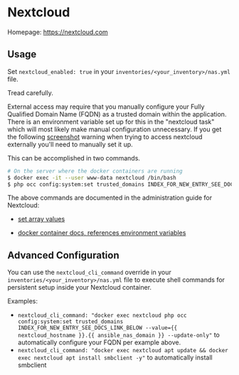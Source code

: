 # Nextcloud

Homepage: <https://nextcloud.com>

## Usage

Set `nextcloud_enabled: true` in your `inventories/<your_inventory>/nas.yml` file.

Tread carefully.

External access may require that you manually configure your Fully Qualified Domain Name (FQDN) as a trusted domain within the application.  There is an environment variable set up for this in the "nextcloud task" which will most likely make manual configuration unnecessary.  If you get the following [screenshot](https://docs.nextcloud.com/server/14/admin_manual/installation/installation_wizard.html#trusted-domains) warning when trying to access nextcloud externally you'll need to manually set it up.

This can be accomplished in two commands.

```bash
# On the server where the docker containers are running
$ docker exec -it --user www-data nextcloud /bin/bash
$ php occ config:system:set trusted_domains INDEX_FOR_NEW_ENTRY_SEE_DOCS_LINK_BELOW --value=YOUR_FQDN_HERE --update-only
```

The above commands are documented in the administration guide for Nextcloud:

* [set array values](https://docs.nextcloud.com/server/14/admin_manual/configuration_server/occ_command.html#setting-an-array-configuration-value)

* [docker container docs, references environment variables](https://github.com/nextcloud/docker)

## Advanced Configuration

You can use the `nextcloud_cli_command` override in your `inventories/<your_inventory>/nas.yml` file to execute shell commands for persistent setup inside your Nextcloud container. 

Examples:
- `nextcloud_cli_command: "docker exec nextcloud php occ config:system:set trusted_domains INDEX_FOR_NEW_ENTRY_SEE_DOCS_LINK_BELOW --value={{ nextcloud_hostname }}.{{ ansible_nas_domain }} --update-only"` to automatically configure your FQDN per example above.
- `nextcloud_cli_command: "docker exec nextcloud apt update && docker exec nextcloud apt install smbclient -y"` to automatically install smbclient
